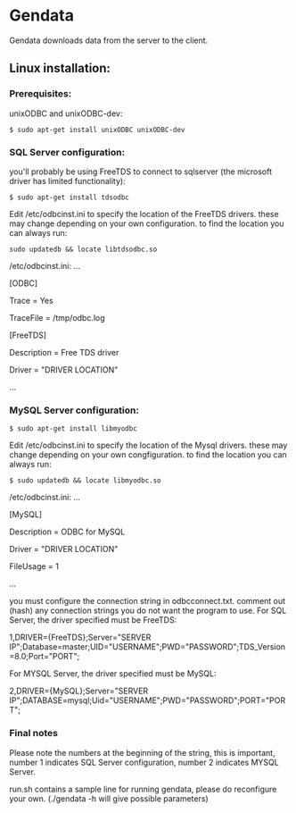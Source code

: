 # Gendata

Gendata downloads data from the server to the client.

## Linux installation:
### Prerequisites: 

unixODBC and unixODBC-dev:

```
$ sudo apt-get install unixODBC unixODBC-dev
```

### SQL Server configuration:

you'll probably be using FreeTDS to connect to sqlserver (the microsoft driver has limited functionality):

```
$ sudo apt-get install tdsodbc
```

Edit /etc/odbcinst.ini to specify the location of the FreeTDS drivers.
these may change depending on your own configuration.
to find the location you can always run:

```
sudo updatedb && locate libtdsodbc.so
```

/etc/odbcinst.ini:
...

[ODBC]

Trace = Yes

TraceFile = /tmp/odbc.log

[FreeTDS]

Description = Free TDS driver

Driver = "DRIVER LOCATION"

…

### MySQL Server configuration:
```
$ sudo apt-get install libmyodbc
```

Edit /etc/odbcinst.ini to specify the location of the Mysql drivers.
these may change depending on your own congfiguration.
to find the location you can always run:
```
$ sudo updatedb && locate libmyodbc.so
```

/etc/odbcinst.ini:
...

[MySQL]

Description = ODBC for MySQL

Driver = "DRIVER LOCATION"

FileUsage = 1

...

you must configure the connection string in odbcconnect.txt.
comment out (hash) any connection strings you do not want the program to use.
For SQL Server, the driver specified must be FreeTDS:

1,DRIVER={FreeTDS};Server="SERVER IP";Database=master;UID="USERNAME";PWD="PASSWORD";TDS_Version=8.0;Port="PORT";


For MYSQL Server, the driver specified must be MySQL:

2,DRIVER={MySQL};Server="SERVER IP";DATABASE=mysql;Uid="USERNAME";PWD="PASSWORD";PORT="PORT";

### Final notes 

Please note the numbers at the beginning of the string, this is important, number 1 indicates SQL Server configuration, number 2 indicates MYSQL Server.

run.sh contains a sample line for running gendata, please do reconfigure your own. (./gendata -h will give possible parameters)
